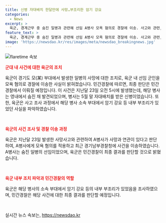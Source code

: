 ```yaml
---
title: 신병 자대배치 한달만에 사망…부조리한 암기 강요
categories:
  - News
excerpt: >
  육군, 경계근무 중 숨진 일병과 관련해 선임 A병사 모욕 혐의로 경찰에 이송. 사고와 관련, 육군은 A병사에게 모욕 혐의를 적용하고 경기남부경찰청에 사건을 이송했다. 민간경찰이 최종 결과를 판단할 예정이며, 숨진 일병은 신병으로 육군이 부조리 의심 부분을 조사중이다.
feature_text: >
  육군, 경계근무 중 숨진 일병과 관련해 선임 A병사 모욕 혐의로 경찰에 이송. 사고와 관련, 육군은 A병사에게 모욕 혐의를 적용하고 경기남부경찰청에 사건을 이송했다. 민간경찰이 최종 결과를 판단할 예정이며, 숨진 일병은 신병으로 육군이 부조리 의심 부분을 조사중이다.
image: 'https://newsdao.kr/res/images/meta/newsdao_breakingnews.jpg'
---
```


<p><img src="https://newsdao.kr/res/images/meta/newsdao_breakingnews.jpg" alt="flaretime 속보" /></p>

<p><b><span style="color: #ee2323;">군대 내 사건에 대한 육군의 조치</span></b></p>

<p>육군이 경기도 모(某) 부대에서 발생한 일병의 사망에 대한 조치로, 육군 내 선임 군인을 모욕 혐의로 경찰에 이송한 사실이 밝혀졌습니다. 민간경찰에 따르면, 최종 판단은 민간경찰에서 이뤄질 예정입니다. 이 사건은 지난달 23일 오전 5시에 발생했는데, 해당 병사는 영내에서 숨진 채 발견되었으며, 병사는 5월 말 자대배치를 받은 신병이었습니다. 또한, 육군은 사고 조사 과정에서 해당 병사 소속 부대에서 암기 강요 등 내부 부조리가 있었던 사실을 파악하였습니다.</p>

<p data-ke-size="size16">&nbsp;</p>

<p><b><span style="color: #ee2323;">육군의 사건 조사 및 경찰 이송 과정</span></b></p>

<p>육군은 지난달 23일 발생한 사망사고와 관련하여 A병사가 사망과 연관이 있다고 판단하여, A병사에게 모욕 혐의를 적용하고 최근 경기남부경찰청에 사건을 이송하였습니다. A병사는 숨진 일병의 선임이었으며, 육군은 민간경찰이 최종 결과를 판단할 것으로 밝혔습니다.</p>

<p data-ke-size="size16">&nbsp;</p>

<p><b><span style="color: #ee2323;">육군 내부 조치 파악과 민간경찰의 역할</span></b></p>

<p>육군은 해당 병사의 소속 부대에서 암기 강요 등의 내부 부조리가 있었음을 조사하였으며, 민간경찰은 해당 사건에 대한 최종 결과를 판단할 예정입니다.</p>

<p data-ke-size="size16">&nbsp;</p>
실시간 뉴스 속보는, <a href="https://newsdao.kr" rel="dofollow">https://newsdao.kr</a>


